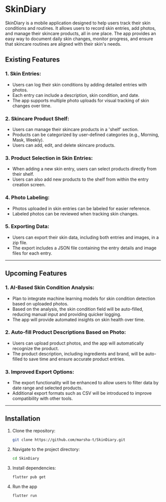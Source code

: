 # SkinDiary

SkinDiary is a mobile application designed to help users track their skin conditions and routines. It allows users to record skin entries, add photos, and manage their skincare products, all in one place. The app provides an easy way to document daily skin changes, monitor progress, and ensure that skincare routines are aligned with their skin's needs.

## Existing Features

### 1. **Skin Entries**:
   - Users can log their skin conditions by adding detailed entries with photos.
   - Each entry can include a description, skin condition, and date.
   - The app supports multiple photo uploads for visual tracking of skin changes over time.

### 2. **Skincare Product Shelf**:
   - Users can manage their skincare products in a 'shelf' section.
   - Products can be categorized by user-defined categories (e.g., Morning, Mask, Weekly).
   - Users can add, edit, and delete skincare products.

### 3. **Product Selection in Skin Entries**:
   - When adding a new skin entry, users can select products directly from their shelf.
   - Users can also add new products to the shelf from within the entry creation screen.

### 4. **Photo Labeling**:
   - Photos uploaded in skin entries can be labeled for easier reference.
   - Labeled photos can be reviewed when tracking skin changes.

### 5. **Exporting Data**:
   - Users can export their skin data, including both entries and images, in a zip file.
   - The export includes a JSON file containing the entry details and image files for each entry.

---

## Upcoming Features

### 1. **AI-Based Skin Condition Analysis**:
   - Plan to integrate machine learning models for skin condition detection based on uploaded photos.
   - Based on the analysis, the skin condition field will be auto-filled, reducing manual input and providing quicker logging.
   - The app will provide automated insights on skin health over time.

### 2. **Auto-fill Product Descriptions Based on Photo**:
   - Users can upload product photos, and the app will automatically recognize the product.
   - The product description, including ingredients and brand, will be auto-filled to save time and ensure accurate product entries.

### 3. **Improved Export Options**:
   - The export functionality will be enhanced to allow users to filter data by date range and selected products.
   - Additional export formats such as CSV will be introduced to improve compatibility with other tools.

---

## Installation

1. Clone the repository:
   ```bash
   git clone https://github.com/marsha-t/SkinDiary.git

2. Navigate to the project directory:
   ```bash
   cd SkinDiary

3. Install dependencies:
   ```bash
   flutter pub get

4. Run the app
   ```bash
   flutter run
   
